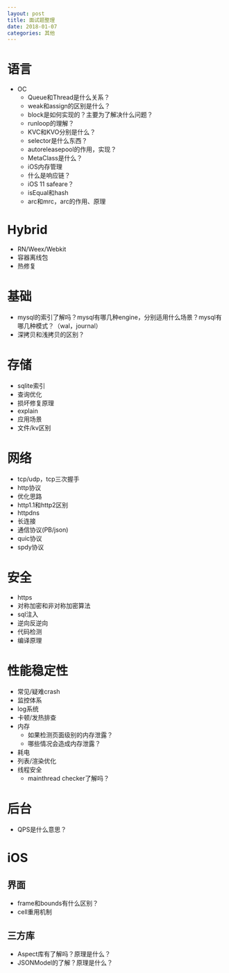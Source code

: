 ```yaml
---
layout: post
title: 面试题整理
date: 2018-01-07
categories: 其他
---
```


# 语言
+ OC
  - Queue和Thread是什么关系？
  - weak和assign的区别是什么？
  - block是如何实现的？主要为了解决什么问题？
  - runloop的理解？
  - KVC和KVO分别是什么？
  - selector是什么东西？
  - autoreleasepool的作用，实现？
  - MetaClass是什么？
  - iOS内存管理
  - 什么是响应链？
  - iOS 11 safeare？
  - isEqual和hash
  - arc和mrc，arc的作用、原理

# Hybrid
+ RN/Weex/Webkit
+ 容器离线包
+ 热修复

# 基础
+ mysql的索引了解吗？mysql有哪几种engine，分别适用什么场景？mysql有哪几种模式？（wal，journal）
+ 深拷贝和浅拷贝的区别？

# 存储
+ sqlite索引
+ 查询优化
+ 损坏修复原理
+ explain
+ 应用场景
+ 文件/kv区别

# 网络
+ tcp/udp，tcp三次握手
+ http协议
+ 优化思路
+ http1.1和http2区别
+ httpdns
+ 长连接
+ 通信协议(PB/json)
+ quic协议
+ spdy协议

# 安全
+ https
+ 对称加密和非对称加密算法
+ sql注入
+ 逆向反逆向
+ 代码检测
+ 编译原理

# 性能稳定性
+ 常见/疑难crash
+ 监控体系
+ log系统
+ 卡顿/发热排查
+ 内存
  - 如果检测页面级别的内存泄露？
  - 哪些情况会造成内存泄露？
+ 耗电
+ 列表/渲染优化
+ 线程安全
  - mainthread checker了解吗？

# 后台
+ QPS是什么意思？


# iOS
## 界面
+ frame和bounds有什么区别？
+ cell重用机制

## 三方库
+ Aspect库有了解吗？原理是什么？
+ JSONModel的了解？原理是什么？
